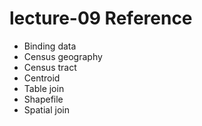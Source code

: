 # lecture-09 Reference

* Binding data
* Census geography
* Census tract
* Centroid
* Table join
* Shapefile
* Spatial join